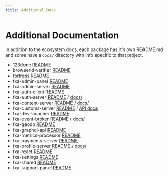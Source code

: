 ```yaml
---
title: Additional Docs
---
```


# Additional Documentation

In addition to the ecosystem docs, each package has it's own README.md and some have a `docs/` directory with info specific to that project.

- 123done [README](https://github.com/mozilla/fxa/blob/main/packages/123done/README.md)
- browserid-verifier [README](https://github.com/mozilla/fxa/blob/main/packages/browserid-verifier/README.md)
- fortress [README](https://github.com/mozilla/fxa/blob/main/packages/fortress/README.md)
- fxa-admin-panel [README](https://github.com/mozilla/fxa/blob/main/packages/fxa-admin-panel/README.md)
- fxa-admin-server [README](https://github.com/mozilla/fxa/blob/main/packages/fxa-admin-server/README.md)
- fxa-auth-client [README](https://github.com/mozilla/fxa/blob/main/packages/fxa-auth-client/README.md)
- fxa-auth-server [README](https://github.com/mozilla/fxa/blob/main/packages/fxa-auth-server/README.md) / [docs/](https://github.com/mozilla/fxa/blob/main/packages/fxa-auth-server/docs)
- fxa-content-server [README](https://github.com/mozilla/fxa/blob/main/packages/fxa-content-server/README.md) / [docs/](https://github.com/mozilla/fxa/blob/main/packages/fxa-content-server/docs)
- fxa-customs-server [README](https://github.com/mozilla/fxa/blob/main/packages/fxa-customs-server/README.md) / [API docs](https://mozilla.github.io/ecosystem-platform/customs-api)
- fxa-dev-launcher [README](https://github.com/mozilla/fxa/blob/main/packages/fxa-dev-launcher/README.md)
- fxa-event-broker [README](https://github.com/mozilla/fxa/blob/main/packages/fxa-event-broker/README.md) / [docs/](https://github.com/mozilla/fxa/blob/main/packages/fxa-event-broker/docs)
- fxa-geodb [README](https://github.com/mozilla/fxa/blob/main/packages/fxa-geodb/README.md)
- fxa-graphql-api [README](https://github.com/mozilla/fxa/blob/main/packages/fxa-graphql-api/README.md)
- fxa-metrics-processor [README](https://github.com/mozilla/fxa/blob/main/packages/fxa-metrics-processor/README.md)
- fxa-payments-server [README](https://github.com/mozilla/fxa/blob/main/packages/fxa-payments-server/README.md)
- fxa-profile-server [README](https://github.com/mozilla/fxa/blob/main/packages/fxa-profile-server/README.md) / [docs/](https://github.com/mozilla/fxa/blob/main/packages/fxa-profile-server/docs)
- fxa-react [README](https://github.com/mozilla/fxa/blob/main/packages/fxa-react/README.md)
- fxa-settings [README](https://github.com/mozilla/fxa/blob/main/packages/fxa-settings/README.md)
- fxa-shared [README](https://github.com/mozilla/fxa/blob/main/packages/fxa-shared/README.md)
- fxa-support-panel [README](https://github.com/mozilla/fxa/blob/main/packages/fxa-support-panel/README.md)
